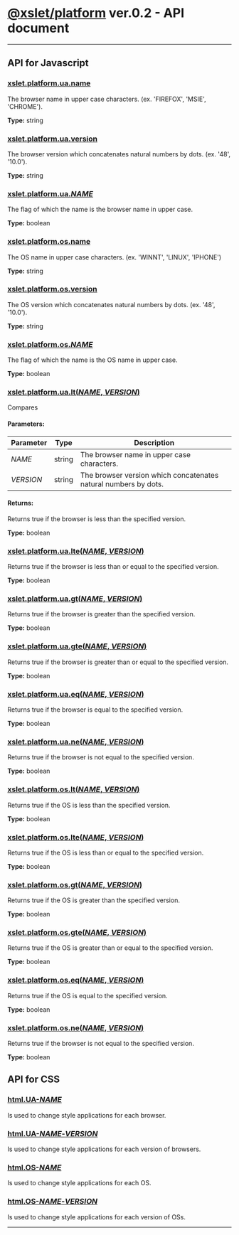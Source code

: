 # [@xslet/platform][repo-url] ver.0.2 - API document

----

## API for Javascript

### <u>xslet.platform.ua.name</u>

The browser name in upper case characters.
(ex. 'FIREFOX', 'MSIE', 'CHROME').

**Type:** string

### <u>xslet.platform.ua.version</u>

The browser version which concatenates natural numbers by dots.
(ex. '48', '10.0').

**Type:** string

### <u>xslet.platform.ua.*NAME*</u>

The flag of which the name is the browser name in upper case.

**Type:** boolean

### <u>xslet.platform.os.name</u>

The OS name in upper case characters.
(ex. 'WINNT', 'LINUX', 'IPHONE')

**Type:** string

### <u>xslet.platform.os.version</u>

The OS version which concatenates natural numbers by dots.
(ex. '48', '10.0').

**Type:** string

### <u>xslet.platform.os.*NAME*</u>

The flag of which the name is the OS name in upper case.

**Type:** boolean

### <u>xslet.platform.ua.lt(*NAME*, *VERSION*)</u>

Compares 

#### Parameters:

| Parameter |  Type  | Description                                |
|-----------|:------:|--------------------------------------------|
| *NAME*    | string | The browser name in upper case characters. |
| *VERSION* | string | The browser version which concatenates natural numbers by dots. |

#### Returns:

Returns true if the browser is less than the specified version.

**Type:** boolean

### <u>xslet.platform.ua.lte(*NAME*, *VERSION*)</u>

Returns true if the browser is less than or equal to the specified version.

**Type:** boolean

### <u>xslet.platform.ua.gt(*NAME*, *VERSION*)</u>

Returns true if the browser is greater than the specified version.

**Type:** boolean

### <u>xslet.platform.ua.gte(*NAME*, *VERSION*)</u>

Returns true if the browser is greater than or equal to the specified version.

**Type:** boolean

### <u>xslet.platform.ua.eq(*NAME*, *VERSION*)</u>

Returns true if the browser is equal to the specified version.

**Type:** boolean

### <u>xslet.platform.ua.ne(*NAME*, *VERSION*)</u>

Returns true if the browser is not equal to the specified version.

**Type:** boolean

### <u>xslet.platform.os.lt(*NAME*, *VERSION*)</u>

Returns true if the OS is less than the specified version.

**Type:** boolean

### <u>xslet.platform.os.lte(*NAME*, *VERSION*)</u>

Returns true if the OS is less than or equal to the specified version.

**Type:** boolean

### <u>xslet.platform.os.gt(*NAME*, *VERSION*)</u>

Returns true if the OS is greater than the specified version.

**Type:** boolean

### <u>xslet.platform.os.gte(*NAME*, *VERSION*)</u>

Returns true if the OS is greater than or equal to the specified version.

**Type:** boolean

### <u>xslet.platform.os.eq(*NAME*, *VERSION*)</u>

Returns true if the OS is equal to the specified version.

**Type:** boolean

### <u>xslet.platform.os.ne(*NAME*, *VERSION*)</u>

Returns true if the browser is not equal to the specified version.

**Type:** boolean


## API for CSS

### <u>html.UA-*NAME*</u>

Is used to change style applications for each browser.

### <u>html.UA-*NAME*-*VERSION*</u>

Is used to change style applications for each version of browsers.

### <u>html.OS-*NAME*</u>

Is used to change style applications for each OS.

### <u>html.OS-*NAME*-*VERSION*</u>

Is used to change style applications for each version of OSs.


----
[repo-url]: https://github.com/xslet/platform/
[mit-img]: https://img.shields.io/badge/license-MIT-green.svg
[mit-url]: https://opensource.org/licenses/MIT